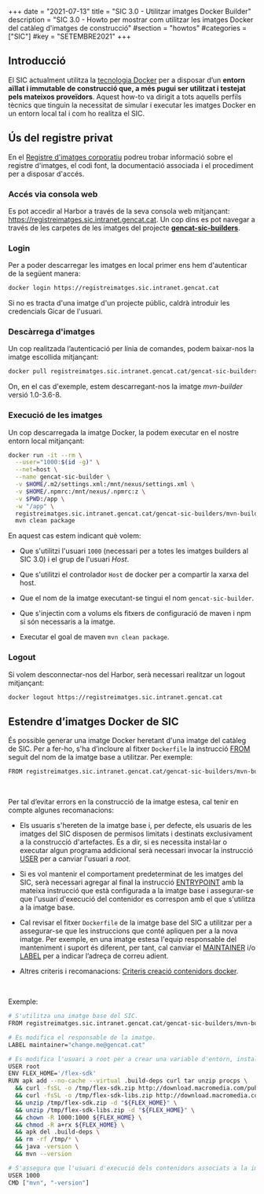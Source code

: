 +++
date        = "2021-07-13"
title       = "SIC 3.0 - Utilitzar imatges Docker Builder"
description = "SIC 3.0 - Howto per mostrar com utilitzar les imatges Docker del catàleg d'imatges de construcció"
#section     = "howtos"
#categories  = ["SIC"]
#key        = "SETEMBRE2021"
+++

## Introducció

El SIC actualment utilitza la [tecnologia Docker](https://www.docker.com/) per a disposar d’un **entorn aïllat i immutable
de construcció que, a més pugui ser utilitzat i testejat pels mateixos proveïdors**. Aquest how-to va dirigit a tots aquells
perfils tècnics que tinguin la necessitat de simular i executar les imatges Docker en un entorn local tal i com ho realitza el SIC.

## Ús del registre privat

En el [Registre d'imatges corporatiu](/plataformes/sic/serveis/sic30-serveis/registre-imatges/) podreu trobar informació sobre el registre
d'imatges, el codi font, la documentació associada i el procediment per a disposar d'accés.

### Accés via consola web

Es pot accedir al Harbor a través de la seva consola web mitjançant: <https://registreimatges.sic.intranet.gencat.cat>.
Un cop dins es pot navegar a través de les carpetes de les imatges del projecte
[**gencat-sic-builders**](https://registreimatges.sic.intranet.gencat.cat/harbor/projects/129/repositories).

### Login

Per a poder descarregar les imatges en local primer ens hem d'autenticar de la següent manera:

```bash
docker login https://registreimatges.sic.intranet.gencat.cat
```

Si no es tracta d'una imatge d'un projecte públic, caldrà introduir les credencials Gicar de l'usuari.

### Descàrrega d'imatges

Un cop realitzada l’autenticació per línia de comandes, podem baixar-nos la imatge escollida mitjançant:

```bash
docker pull registreimatges.sic.intranet.gencat.cat/gencat-sic-builders/mvn-builder:1.0-3.6-8
```

On, en el cas d'exemple, estem descarregant-nos la imatge *mvn-builder* versió 1.0-3.6-8.

### Execució de les imatges

Un cop descarregada la imatge Docker, la podem executar en el nostre entorn local mitjançant:

```bash
docker run -it --rm \
  --user="1000:$(id -g)" \
  --net=host \
  --name gencat-sic-builder \
  -v $HOME/.m2/settings.xml:/mnt/nexus/settings.xml \
  -v $HOME/.npmrc:/mnt/nexus/.npmrc:z \
  -v $PWD:/app \
  -w "/app" \
  registreimatges.sic.intranet.gencat.cat/gencat-sic-builders/mvn-builder:1.0-3.6-8 \
  mvn clean package
```

En aquest cas estem indicant què volem:

- Que s'utilitzi l'usuari `1000` (necessari per a totes les imatges builders al SIC 3.0) i el grup de l'usuari *Host*.

- Que s'utilitzi el controlador `Host` de docker per a compartir la xarxa del host.

- Que el nom de la imatge executant-se tingui el nom `gencat-sic-builder`.

- Que s'injectin com a volums els fitxers de configuració de maven i npm si són necessaris a la imatge.

- Executar el goal de maven `mvn clean package`.

### Logout

Si volem desconnectar-nos del Harbor, serà necessari realitzar un logout mitjançant:

```bash
docker logout https://registreimatges.sic.intranet.gencat.cat
```

## Estendre d’imatges Docker de SIC

És possible generar una imatge Docker heretant d'una imatge del catàleg de SIC.
Per a fer-ho, s'ha d’incloure al fitxer `Dockerfile` la instrucció [FROM](https://docs.docker.com/engine/reference/builder/#from)
seguit del nom de la imatge base a utilitzar.
Per exemple:

```bash
FROM registreimatges.sic.intranet.gencat.cat/gencat-sic-builders/mvn-builder:1.0-3.6-8
```

</br>

Per tal d’evitar errors en la construcció de la imatge estesa, cal tenir en compte algunes recomanacions:

- Els usuaris s'hereten de la imatge base i, per defecte, els usuaris de les imatges del SIC disposen de permisos limitats i
destinats exclusivament a la construcció d'artefactes. És a dir, si es necessita instal·lar o executar algun programa addicional serà
necessari invocar la instrucció [USER](https://docs.docker.com/engine/reference/builder/#user) per a canviar l'usuari a *root*.

- Si es vol mantenir el comportament predeterminat de les imatges del SIC, serà necessari agregar al final
la instrucció [ENTRYPOINT](https://docs.docker.com/engine/reference/builder/#entrypoint) amb la mateixa instrucció que està
configurada a la imatge base i assegurar-se que l'usuari d'execució del contenidor es correspon amb el que s'utilitza a la imatge base.

- Cal revisar el fitxer `Dockerfile` de la imatge base del SIC a utilitzar per a assegurar-se que les instruccions que conté
apliquen per a la nova imatge. Per exemple, en una imatge estesa l'equip responsable del manteniment i suport és diferent, per tant, cal
canviar el [MAINTAINER](https://docs.docker.com/engine/reference/builder/#maintainer-deprecated) i/o
[LABEL](https://docs.docker.com/engine/reference/builder/#label) per a indicar l’adreça de correu adient.

- Altres criteris i recomanacions: [Criteris creació contenidors docker](/cloud-caas/dockerImages).

</br>

Exemple:

```bash
# S'utilitza una imatge base del SIC.
FROM registreimatges.sic.intranet.gencat.cat/gencat-sic-builders/mvn-builder:1.0-2.2-8

# Es modifica el responsable de la imatge.
LABEL maintainer="change.me@gencat.cat"

# Es modifica l'usuari a root per a crear una variable d'entorn, instal·lar un programa addicional, donar permisos i eliminar fitxers innecessaris.
USER root
ENV FLEX_HOME='/flex-sdk'
RUN apk add --no-cache --virtual .build-deps curl tar unzip procps \
  && curl -fsSL -o /tmp/flex-sdk.zip http://download.macromedia.com/pub/flex/sdk/builds/flex3/flex_sdk_3.4.1.10084A.zip \
  && curl -fsSL -o /tmp/flex-sdk-libs.zip http://download.macromedia.com/pub/flex/sdk/datavisualization_sdk3.4.zip \
  && unzip /tmp/flex-sdk.zip -d "${FLEX_HOME}" \
  && unzip /tmp/flex-sdk-libs.zip -d "${FLEX_HOME}" \
  && chown -R 1000:1000 ${FLEX_HOME} \
  && chmod -R a+rx ${FLEX_HOME} \
  && apk del .build-deps \
  && rm -rf /tmp/* \
  && java -version \
  && mvn --version

# S'assegura que l'usuari d'execució dels contenidors associats a la imatge es correspongui amb l'utilitzat a la imatge base
USER 1000
CMD ["mvn", "-version"]
```